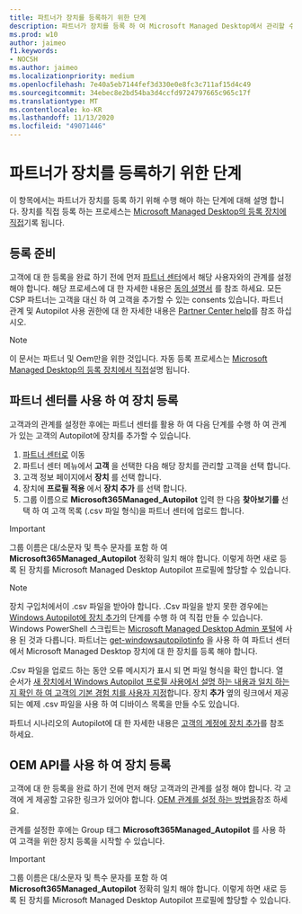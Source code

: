 ```yaml
---
title: 파트너가 장치를 등록하기 위한 단계
description: 파트너가 장치를 등록 하 여 Microsoft Managed Desktop에서 관리할 수 있도록 하는 방법
ms.prod: w10
author: jaimeo
f1.keywords:
- NOCSH
ms.author: jaimeo
ms.localizationpriority: medium
ms.openlocfilehash: 7e40a5eb7144fef3d330e0e8fc3c711af15d4c49
ms.sourcegitcommit: 34ebec8e2bd54ba3d4ccfd9724797665c965c17f
ms.translationtype: MT
ms.contentlocale: ko-KR
ms.lasthandoff: 11/13/2020
ms.locfileid: "49071446"
---
```

# <a name="steps-for-partners-to-register-devices"></a>파트너가 장치를 등록하기 위한 단계


이 항목에서는 파트너가 장치를 등록 하기 위해 수행 해야 하는 단계에 대해 설명 합니다. 장치를 직접 등록 하는 프로세스는 [Microsoft Managed Desktop의 등록 장치에 직접](register-devices-self.md)기록 됩니다.



## <a name="prepare-for-registration"></a>등록 준비 
고객에 대 한 등록을 완료 하기 전에 먼저 [파트너 센터](https://partner.microsoft.com/dashboard)에서 해당 사용자와의 관계를 설정 해야 합니다. 해당 프로세스에 대 한 자세한 내용은 [동의 설명서](https://docs.microsoft.com/windows/deployment/windows-autopilot/registration-auth#csp-authorization) 를 참조 하세요. 모든 CSP 파트너는 고객을 대신 하 여 고객을 추가할 수 있는 consents 있습니다. 파트너 관계 및 Autopilot 사용 권한에 대 한 자세한 내용은 [Partner Center help](https://docs.microsoft.com/partner-center/customers_revoke_admin_privileges#windows-autopilot)를 참조 하십시오.


> [!NOTE]
> 이 문서는 파트너 및 Oem만을 위한 것입니다. 자동 등록 프로세스는 [Microsoft Managed Desktop의 등록 장치에서 직접](register-devices-self.md)설명 됩니다.


## <a name="register-devices-by-using-partner-center"></a>파트너 센터를 사용 하 여 장치 등록

고객과의 관계를 설정한 후에는 파트너 센터를 활용 하 여 다음 단계를 수행 하 여 관계가 있는 고객의 Autopilot에 장치를 추가할 수 있습니다.

1. [파트너 센터로](https://partner.microsoft.com/dashboard) 이동
2. 파트너 센터 메뉴에서 **고객** 을 선택한 다음 해당 장치를 관리할 고객을 선택 합니다.
3. 고객 정보 페이지에서 **장치** 를 선택 합니다.
4. 장치에 **프로필 적용** 에서 **장치 추가** 를 선택 합니다.
5. 그룹 이름으로 **Microsoft365Managed_Autopilot** 입력 한 다음 **찾아보기를** 선택 하 여 고객 목록 (.csv 파일 형식)을 파트너 센터에 업로드 합니다.


> [!IMPORTANT]
> 그룹 이름은 대/소문자 및 특수 문자를 포함 하 여 **Microsoft365Managed_Autopilot** 정확히 일치 해야 합니다. 이렇게 하면 새로 등록 된 장치를 Microsoft Managed Desktop Autopilot 프로필에 할당할 수 있습니다.

>[!NOTE]
> 장치 구입처에서이 .csv 파일을 받아야 합니다. .Csv 파일을 받지 못한 경우에는 [Windows Autopilot에 장치 추가](https://docs.microsoft.com/windows/deployment/windows-autopilot/add-devices#collecting-the-hardware-id-from-existing-devices-using-powershell)의 단계를 수행 하 여 직접 만들 수 있습니다. Windows PowerShell 스크립트는 [Microsoft Managed Desktop Admin 포털](https://docs.microsoft.com/microsoft-365/managed-desktop/get-started/register-devices-self?view=o365-worldwide#obtain-the-hardware-hash)에 사용 된 것과 다릅니다. 파트너는 [get-windowsautopilotinfo](https://www.powershellgallery.com/packages/Get-WindowsAutoPilotInfo) 을 사용 하 여 파트너 센터에서 Microsoft Managed Desktop 장치에 대 한 장치를 등록 해야 합니다.

.Csv 파일을 업로드 하는 동안 오류 메시지가 표시 되 면 파일 형식을 확인 합니다. 열 순서가 [새 장치에서 Windows Autopilot 프로필 사용에서 설명 하는 내용과 일치 하는지 확인 하 여 고객의 기본 경험 치를 사용자 지정](https://docs.microsoft.com/partner-center/autopilot#add-devices-to-a-customers-account)합니다. 장치 **추가** 옆의 링크에서 제공 되는 예제 .csv 파일을 사용 하 여 디바이스 목록을 만들 수도 있습니다. 

파트너 시나리오의 Autopilot에 대 한 자세한 내용은 [고객의 계정에 장치 추가](https://docs.microsoft.com/partner-center/autopilot#add-devices-to-a-customers-account)를 참조 하세요.


## <a name="register-devices-by-using-the-oem-api"></a>OEM API를 사용 하 여 장치 등록

고객에 대 한 등록을 완료 하기 전에 먼저 해당 고객과의 관계를 설정 해야 합니다. 각 고객에 게 제공할 고유한 링크가 있어야 합니다. [OEM 관계를 설정 하는 방법을](https://docs.microsoft.com/windows/deployment/windows-autopilot/registration-auth#oem-authorization)참조 하세요.

관계를 설정한 후에는 Group 태그 **Microsoft365Managed_Autopilot** 를 사용 하 여 고객을 위한 장치 등록을 시작할 수 있습니다.

> [!IMPORTANT]
> 그룹 이름은 대/소문자 및 특수 문자를 포함 하 여 **Microsoft365Managed_Autopilot** 정확히 일치 해야 합니다. 이렇게 하면 새로 등록 된 장치를 Microsoft Managed Desktop Autopilot 프로필에 할당할 수 있습니다.
